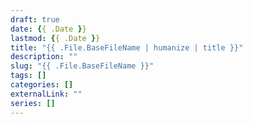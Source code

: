 ```yaml
---
draft: true
date: {{ .Date }}
lastmod: {{ .Date }}
title: "{{ .File.BaseFileName | humanize | title }}"
description: ""
slug: "{{ .File.BaseFileName }}"
tags: []
categories: []
externalLink: ""
series: []
---
```

